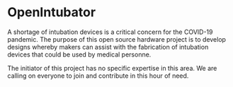 # OpenIntubator
A shortage of intubation devices is a critical concern for the COVID-19 pandemic. The purpose of this open source hardware project is to develop designs whereby makers can assist with the fabrication of intubation devices that could be used by medical personne.

The initiator of this project has no specific expertise in this area. We are calling on everyone to join and contribute in this hour of need.
